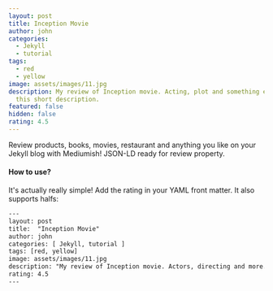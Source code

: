 ```yaml
---
layout: post
title: Inception Movie
author: john
categories:
  - Jekyll
  - tutorial
tags:
  - red
  - yellow
image: assets/images/11.jpg
description: My review of Inception movie. Acting, plot and something else in
  this short description.
featured: false
hidden: false
rating: 4.5
---
```

Review products, books, movies, restaurant and anything you like on your Jekyll blog with Mediumish! JSON-LD ready for review property.

#### How to use?

It's actually really simple! Add the rating in your YAML front matter. It also supports halfs:

```html
---
layout: post
title:  "Inception Movie"
author: john
categories: [ Jekyll, tutorial ]
tags: [red, yellow]
image: assets/images/11.jpg
description: "My review of Inception movie. Actors, directing and more."
rating: 4.5
---
```
